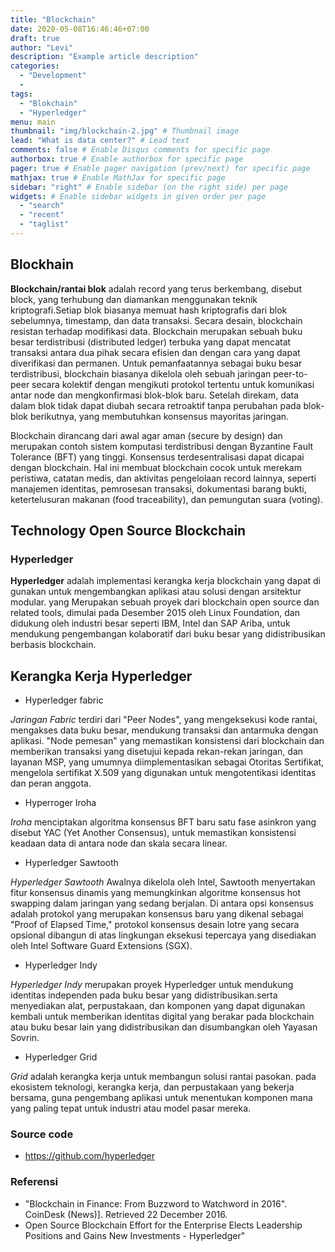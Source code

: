 ```yaml
---
title: "Blockchain"
date: 2020-05-08T16:46:46+07:00
draft: true
author: "Levi"
description: "Example article description"
categories:
  - "Development"
  -
tags:
  - "Blokchain"
  - "Hyperledger"
menu: main
thumbnail: "img/blockchain-2.jpg" # Thumbnail image
lead: "What is data center?" # Lead text
comments: false # Enable Disqus comments for specific page
authorbox: true # Enable authorbox for specific page
pager: true # Enable pager navigation (prev/next) for specific page
mathjax: true # Enable MathJax for specific page
sidebar: "right" # Enable sidebar (on the right side) per page
widgets: # Enable sidebar widgets in given order per page
  - "search"
  - "recent"
  - "taglist"
---
```

## Blockhain
**Blockchain/rantai blok** adalah record yang terus berkembang, disebut block, yang terhubung dan diamankan menggunakan teknik kriptografi.Setiap blok biasanya memuat hash kriptografis dari blok sebelumnya, timestamp, dan data transaksi. Secara desain, blockchain resistan terhadap modifikasi data. Blockchain merupakan sebuah buku besar terdistribusi (distributed ledger) terbuka yang dapat mencatat transaksi antara dua pihak secara efisien dan dengan cara yang dapat diverifikasi dan permanen. Untuk pemanfaatannya sebagai buku besar terdistribusi, blockchain biasanya dikelola oleh sebuah jaringan peer-to-peer secara kolektif dengan mengikuti protokol tertentu untuk komunikasi antar node dan mengkonfirmasi blok-blok baru. Setelah direkam, data dalam blok tidak dapat diubah secara retroaktif tanpa perubahan pada blok-blok berikutnya, yang membutuhkan konsensus mayoritas jaringan.

Blockchain dirancang dari awal agar aman (secure by design) dan merupakan contoh sistem komputasi terdistribusi dengan Byzantine Fault Tolerance (BFT) yang tinggi. Konsensus terdesentralisasi dapat dicapai dengan blockchain. Hal ini membuat blockchain cocok untuk merekam peristiwa, catatan medis, dan aktivitas pengelolaan record lainnya, seperti manajemen identitas, pemrosesan transaksi, dokumentasi barang bukti, ketertelusuran makanan (food traceability), dan pemungutan suara (voting).
 ## Technology Open Source Blockchain
### Hyperledger
**Hyperledger** adalah implementasi kerangka kerja blockchain yang dapat di gunakan untuk mengembangkan aplikasi atau solusi dengan arsitektur modular. yang Merupakan sebuah proyek dari blockchain open source dan related tools, dimulai pada Desember 2015 oleh Linux Foundation, dan didukung oleh industri besar seperti IBM, Intel dan SAP Ariba, untuk mendukung pengembangan kolaboratif dari buku besar yang didistribusikan berbasis blockchain.

## Kerangka Kerja Hyperledger
* Hyperledger fabric 

*Jaringan Fabric* terdiri dari "Peer Nodes", yang mengeksekusi kode rantai, mengakses data buku besar, mendukung transaksi dan antarmuka dengan aplikasi. "Node pemesan" yang memastikan konsistensi dari blockchain dan memberikan transaksi yang disetujui kepada rekan-rekan jaringan, dan layanan MSP, yang umumnya diimplementasikan sebagai Otoritas Sertifikat, mengelola sertifikat X.509 yang digunakan untuk mengotentikasi identitas dan peran anggota.

* Hyperroger Iroha

*Iroha* menciptakan algoritma konsensus BFT baru satu fase asinkron yang disebut YAC (Yet Another Consensus), untuk memastikan konsistensi keadaan data di antara node dan skala secara linear.

* Hyperledger Sawtooth

*Hyperledger Sawtooth* Awalnya dikelola oleh Intel, Sawtooth menyertakan fitur konsensus dinamis yang memungkinkan algoritme konsensus hot swapping dalam jaringan yang sedang berjalan. Di antara opsi konsensus adalah protokol yang merupakan konsensus baru yang dikenal sebagai "Proof of Elapsed Time," protokol konsensus desain lotre yang secara opsional dibangun di atas lingkungan eksekusi tepercaya yang disediakan oleh Intel Software Guard Extensions (SGX).

* Hyperledger Indy

*Hyperledger Indy* merupakan proyek Hyperledger untuk mendukung identitas independen pada buku besar yang didistribusikan.serta menyediakan alat, perpustakaan, dan komponen yang dapat digunakan kembali untuk memberikan identitas digital yang berakar pada blockchain atau buku besar lain yang didistribusikan dan disumbangkan oleh Yayasan Sovrin. 

* Hyperledger Grid

*Grid* adalah kerangka kerja untuk membangun solusi rantai pasokan. pada ekosistem teknologi, kerangka kerja, dan perpustakaan yang bekerja bersama, guna pengembang aplikasi untuk menentukan komponen mana yang paling tepat untuk industri atau model pasar mereka.

### Source code
* https://github.com/hyperledger

### Referensi
* "Blockchain in Finance: From Buzzword to Watchword in 2016". CoinDesk (News)]. Retrieved 22 December 2016.
* Open Source Blockchain Effort for the Enterprise Elects Leadership Positions and Gains New Investments - Hyperledger"
